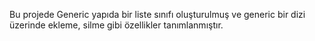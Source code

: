 Bu projede Generic yapıda bir liste sınıfı oluşturulmuş ve generic bir dizi üzerinde ekleme, silme gibi özellikler tanımlanmıştır.